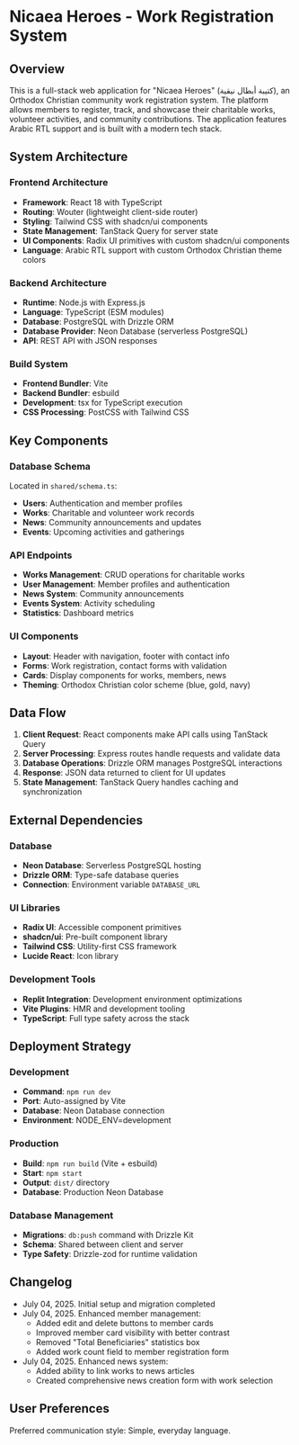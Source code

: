 # Nicaea Heroes - Work Registration System

## Overview

This is a full-stack web application for "Nicaea Heroes" (كتيبة أبطال نيقية), an Orthodox Christian community work registration system. The platform allows members to register, track, and showcase their charitable works, volunteer activities, and community contributions. The application features Arabic RTL support and is built with a modern tech stack.

## System Architecture

### Frontend Architecture
- **Framework**: React 18 with TypeScript
- **Routing**: Wouter (lightweight client-side router)
- **Styling**: Tailwind CSS with shadcn/ui components
- **State Management**: TanStack Query for server state
- **UI Components**: Radix UI primitives with custom shadcn/ui components
- **Language**: Arabic RTL support with custom Orthodox Christian theme colors

### Backend Architecture
- **Runtime**: Node.js with Express.js
- **Language**: TypeScript (ESM modules)
- **Database**: PostgreSQL with Drizzle ORM
- **Database Provider**: Neon Database (serverless PostgreSQL)
- **API**: REST API with JSON responses

### Build System
- **Frontend Bundler**: Vite
- **Backend Bundler**: esbuild
- **Development**: tsx for TypeScript execution
- **CSS Processing**: PostCSS with Tailwind CSS

## Key Components

### Database Schema
Located in `shared/schema.ts`:
- **Users**: Authentication and member profiles
- **Works**: Charitable and volunteer work records
- **News**: Community announcements and updates
- **Events**: Upcoming activities and gatherings

### API Endpoints
- **Works Management**: CRUD operations for charitable works
- **User Management**: Member profiles and authentication
- **News System**: Community announcements
- **Events System**: Activity scheduling
- **Statistics**: Dashboard metrics

### UI Components
- **Layout**: Header with navigation, footer with contact info
- **Forms**: Work registration, contact forms with validation
- **Cards**: Display components for works, members, news
- **Theming**: Orthodox Christian color scheme (blue, gold, navy)

## Data Flow

1. **Client Request**: React components make API calls using TanStack Query
2. **Server Processing**: Express routes handle requests and validate data
3. **Database Operations**: Drizzle ORM manages PostgreSQL interactions
4. **Response**: JSON data returned to client for UI updates
5. **State Management**: TanStack Query handles caching and synchronization

## External Dependencies

### Database
- **Neon Database**: Serverless PostgreSQL hosting
- **Drizzle ORM**: Type-safe database queries
- **Connection**: Environment variable `DATABASE_URL`

### UI Libraries
- **Radix UI**: Accessible component primitives
- **shadcn/ui**: Pre-built component library
- **Tailwind CSS**: Utility-first CSS framework
- **Lucide React**: Icon library

### Development Tools
- **Replit Integration**: Development environment optimizations
- **Vite Plugins**: HMR and development tooling
- **TypeScript**: Full type safety across the stack

## Deployment Strategy

### Development
- **Command**: `npm run dev`
- **Port**: Auto-assigned by Vite
- **Database**: Neon Database connection
- **Environment**: NODE_ENV=development

### Production
- **Build**: `npm run build` (Vite + esbuild)
- **Start**: `npm start`
- **Output**: `dist/` directory
- **Database**: Production Neon Database

### Database Management
- **Migrations**: `db:push` command with Drizzle Kit
- **Schema**: Shared between client and server
- **Type Safety**: Drizzle-zod for runtime validation

## Changelog

- July 04, 2025. Initial setup and migration completed
- July 04, 2025. Enhanced member management:
  - Added edit and delete buttons to member cards
  - Improved member card visibility with better contrast
  - Removed "Total Beneficiaries" statistics box
  - Added work count field to member registration form
- July 04, 2025. Enhanced news system:
  - Added ability to link works to news articles
  - Created comprehensive news creation form with work selection

## User Preferences

Preferred communication style: Simple, everyday language.